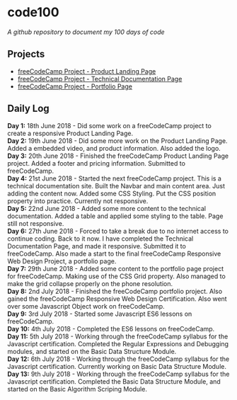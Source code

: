 # code100
*A github repository to document my 100 days of code*

## Projects
- [freeCodeCamp Project - Product Landing Page](https://codepen.io/TheFlyer1983/full/GGENJa/)
- [freeCodeCamp Project - Technical Documentation Page](https://codepen.io/TheFlyer1983/full/oyqOOR/)
- [freeCodeCamp Project - Portfolio Page](https://codepen.io/TheFlyer1983/full/ZRqvmz/)

## Daily Log

**Day 1:** 18th June 2018 - Did some work on a freeCodeCamp project to create a responsive Product Landing Page.  
**Day 2:** 19th June 2018 - Did some more work on the Product Landing Page. Added a embedded video, and product information. Also added the logo.  
**Day 3:** 20th June 2018 - Finished the freeCodeCamp Product Landing Page project. Added a footer and pricing information. Submitted to freeCodeCamp.  
**Day 4:** 21st June 2018 - Started the next freeCodeCamp project. This is a technical documentation site. Built the Navbar and main content area. Just adding the content now. Added some CSS Styling. Put the CSS position property into practice. Currently not responsive.  
**Day 5:** 22nd June 2018 - Added some more content to the technical documentation. Added a table and applied some styling to the table. Page still not responsive.  
**Day 6:** 27th June 2018 - Forced to take a break due to no internet access to continue coding. Back to it now. I have completed the Technical Documentation Page, and made it responsive. Submitted it to freeCodeCamp. Also made a start to the final freeCodeCamp Responsive Web Design Project, a portfolio page.  
**Day 7:** 29th June 2018 - Added some content to the portfolio page project for freeCodeCamp. Making use of the CSS Grid property. Also managed to make the grid collapse properly on the phone resolution.  
**Day 8:** 2nd July 2018 - Finished the freeCodeCamp portfolio project. Also gained the freeCodeCamp Responsive Web Design Certification. Also went over some Javascript Object work on freeCodeCamp.  
**Day 9:** 3rd July 2018 - Started some Javascript ES6 lessons on freeCodeCamp.  
**Day 10:** 4th July 2018 - Completed the ES6 lessons on freeCodeCamp.  
**Day 11:** 5th July 2018 - Working through the freeCodeCamp syllabus for the Javascript certification. Completed the Regular Expressions and Debugging modules, and started on the Basic Data Structure Module.  
**Day 12:** 6th July 2018 - Working through the freeCodeCamp syllabus for the Javascript certification. Currently working on Basic Data Structure Module.  
**Day 13:** 9th July 2018 - Working through the freeCodeCamp syllabus for the Javascript certification. Completed the Basic Data Structure Module, and started on the Basic Algorithm Scriping Module.  
